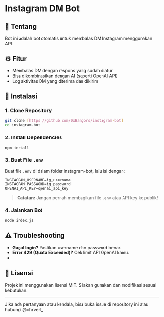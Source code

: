 # Instagram DM Bot

## 📌 Tentang
Bot ini adalah bot otomatis untuk membalas DM Instagram menggunakan API.

## ⚙️ Fitur
- Membalas DM dengan respons yang sudah diatur
- Bisa dikombinasikan dengan AI (seperti OpenAI API)
- Log aktivitas DM yang diterima dan dikirim

## 🚀 Instalasi
### 1. Clone Repository
```bash
git clone [https://github.com/0xBangors/instagram-bot]
cd instagram-bot
```

### 2. Install Dependencies
```bash
npm install
```

### 3. Buat File `.env`
Buat file `.env` di dalam folder instagram-bot, lalu isi dengan:
```
INSTAGRAM_USERNAME=ig_username
INSTAGRAM_PASSWORD=ig_password
OPENAI_API_KEY=openai_api_key
```

> **Catatan:** Jangan pernah membagikan file `.env` atau API key ke publik!

### 4. Jalankan Bot
```bash
node index.js
```

## ⚠️ Troubleshooting
- **Gagal login?** Pastikan username dan password benar.
- **Error 429 (Quota Exceeded)?** Cek limit API OpenAI kamu.
- 
## 📜 Lisensi
Projek ini menggunakan lisensi MIT. Silakan gunakan dan modifikasi sesuai kebutuhan.

---
Jika ada pertanyaan atau kendala, bisa buka issue di repository ini atau hubungi @chrvert_


